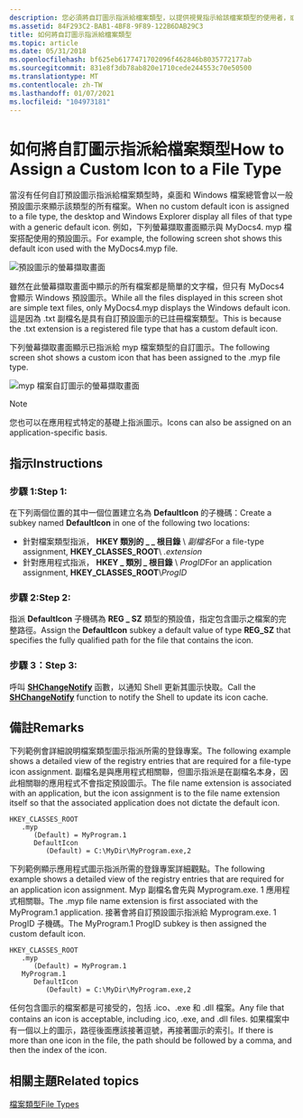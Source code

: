 ```yaml
---
description: 您必須將自訂圖示指派給檔案類型，以提供視覺指示給該檔案類型的使用者，或與檔案類型相關聯的應用程式。
ms.assetid: 84F293C2-BAB1-4BF8-9F89-122B6DAB29C3
title: 如何將自訂圖示指派給檔案類型
ms.topic: article
ms.date: 05/31/2018
ms.openlocfilehash: bf625eb6177471702096f462846b8035772177ab
ms.sourcegitcommit: 831e8f3db78ab820e1710cede244553c70e50500
ms.translationtype: MT
ms.contentlocale: zh-TW
ms.lasthandoff: 01/07/2021
ms.locfileid: "104973181"
---
```

# <a name="how-to-assign-a-custom-icon-to-a-file-type"></a><span data-ttu-id="a27db-103">如何將自訂圖示指派給檔案類型</span><span class="sxs-lookup"><span data-stu-id="a27db-103">How to Assign a Custom Icon to a File Type</span></span>

<span data-ttu-id="a27db-104">當沒有任何自訂預設圖示指派給檔案類型時，桌面和 Windows 檔案總管會以一般預設圖示來顯示該類型的所有檔案。</span><span class="sxs-lookup"><span data-stu-id="a27db-104">When no custom default icon is assigned to a file type, the desktop and Windows Explorer display all files of that type with a generic default icon.</span></span> <span data-ttu-id="a27db-105">例如，下列螢幕擷取畫面顯示與 MyDocs4. myp 檔案搭配使用的預設圖示。</span><span class="sxs-lookup"><span data-stu-id="a27db-105">For example, the following screen shot shows this default icon used with the MyDocs4.myp file.</span></span>

![預設圖示的螢幕擷取畫面](images/icon.png)

<span data-ttu-id="a27db-107">雖然在此螢幕擷取畫面中顯示的所有檔案都是簡單的文字檔，但只有 MyDocs4 會顯示 Windows 預設圖示。</span><span class="sxs-lookup"><span data-stu-id="a27db-107">While all the files displayed in this screen shot are simple text files, only MyDocs4.myp displays the Windows default icon.</span></span> <span data-ttu-id="a27db-108">這是因為 .txt 副檔名是具有自訂預設圖示的已註冊檔案類型。</span><span class="sxs-lookup"><span data-stu-id="a27db-108">This is because the .txt extension is a registered file type that has a custom default icon.</span></span>

<span data-ttu-id="a27db-109">下列螢幕擷取畫面顯示已指派給 myp 檔案類型的自訂圖示。</span><span class="sxs-lookup"><span data-stu-id="a27db-109">The following screen shot shows a custom icon that has been assigned to the .myp file type.</span></span>

![myp 檔案自訂圖示的螢幕擷取畫面](images/context4.png)

> [!Note]  
> <span data-ttu-id="a27db-111">您也可以在應用程式特定的基礎上指派圖示。</span><span class="sxs-lookup"><span data-stu-id="a27db-111">Icons can also be assigned on an application-specific basis.</span></span>

 

## <a name="instructions"></a><span data-ttu-id="a27db-112">指示</span><span class="sxs-lookup"><span data-stu-id="a27db-112">Instructions</span></span>

### <a name="step-1"></a><span data-ttu-id="a27db-113">步驟 1:</span><span class="sxs-lookup"><span data-stu-id="a27db-113">Step 1:</span></span>

<span data-ttu-id="a27db-114">在下列兩個位置的其中一個位置建立名為 **DefaultIcon** 的子機碼：</span><span class="sxs-lookup"><span data-stu-id="a27db-114">Create a subkey named **DefaultIcon** in one of the following two locations:</span></span>

-   <span data-ttu-id="a27db-115">針對檔案類型指派， **HKEY 類別的 \_ \_ 根目錄** \\ *副檔名*</span><span class="sxs-lookup"><span data-stu-id="a27db-115">For a file-type assignment, **HKEY\_CLASSES\_ROOT**\\ *.extension*</span></span>
-   <span data-ttu-id="a27db-116">針對應用程式指派， **HKEY \_ 類別 \_ 根目錄** \\ *ProgID*</span><span class="sxs-lookup"><span data-stu-id="a27db-116">For an application assignment, **HKEY\_CLASSES\_ROOT**\\*ProgID*</span></span>

### <a name="step-2"></a><span data-ttu-id="a27db-117">步驟 2:</span><span class="sxs-lookup"><span data-stu-id="a27db-117">Step 2:</span></span>

<span data-ttu-id="a27db-118">指派 **DefaultIcon** 子機碼為 **REG \_ SZ** 類型的預設值，指定包含圖示之檔案的完整路徑。</span><span class="sxs-lookup"><span data-stu-id="a27db-118">Assign the **DefaultIcon** subkey a default value of type **REG\_SZ** that specifies the fully qualified path for the file that contains the icon.</span></span>

### <a name="step-3"></a><span data-ttu-id="a27db-119">步驟 3：</span><span class="sxs-lookup"><span data-stu-id="a27db-119">Step 3:</span></span>

<span data-ttu-id="a27db-120">呼叫 [**SHChangeNotify**](/windows/desktop/api/shlobj_core/nf-shlobj_core-shchangenotify) 函數，以通知 Shell 更新其圖示快取。</span><span class="sxs-lookup"><span data-stu-id="a27db-120">Call the [**SHChangeNotify**](/windows/desktop/api/shlobj_core/nf-shlobj_core-shchangenotify) function to notify the Shell to update its icon cache.</span></span>

## <a name="remarks"></a><span data-ttu-id="a27db-121">備註</span><span class="sxs-lookup"><span data-stu-id="a27db-121">Remarks</span></span>

<span data-ttu-id="a27db-122">下列範例會詳細說明檔案類型圖示指派所需的登錄專案。</span><span class="sxs-lookup"><span data-stu-id="a27db-122">The following example shows a detailed view of the registry entries that are required for a file-type icon assignment.</span></span> <span data-ttu-id="a27db-123">副檔名是與應用程式相關聯，但圖示指派是在副檔名本身，因此相關聯的應用程式不會指定預設圖示。</span><span class="sxs-lookup"><span data-stu-id="a27db-123">The file name extension is associated with an application, but the icon assignment is to the file name extension itself so that the associated application does not dictate the default icon.</span></span>

```
HKEY_CLASSES_ROOT
   .myp
      (Default) = MyProgram.1
      DefaultIcon
         (Default) = C:\MyDir\MyProgram.exe,2
```

<span data-ttu-id="a27db-124">下列範例顯示應用程式圖示指派所需的登錄專案詳細觀點。</span><span class="sxs-lookup"><span data-stu-id="a27db-124">The following example shows a detailed view of the registry entries that are required for an application icon assignment.</span></span> <span data-ttu-id="a27db-125">Myp 副檔名會先與 Myprogram.exe. 1 應用程式相關聯。</span><span class="sxs-lookup"><span data-stu-id="a27db-125">The .myp file name extension is first associated with the MyProgram.1 application.</span></span> <span data-ttu-id="a27db-126">接著會將自訂預設圖示指派給 Myprogram.exe. 1 ProgID 子機碼。</span><span class="sxs-lookup"><span data-stu-id="a27db-126">The MyProgram.1 ProgID subkey is then assigned the custom default icon.</span></span>

```
HKEY_CLASSES_ROOT
   .myp
      (Default) = MyProgram.1
   MyProgram.1
      DefaultIcon
         (Default) = C:\MyDir\MyProgram.exe,2
```

<span data-ttu-id="a27db-127">任何包含圖示的檔案都是可接受的，包括 .ico、.exe 和 .dll 檔案。</span><span class="sxs-lookup"><span data-stu-id="a27db-127">Any file that contains an icon is acceptable, including .ico, .exe, and .dll files.</span></span> <span data-ttu-id="a27db-128">如果檔案中有一個以上的圖示，路徑後面應該接著逗號，再接著圖示的索引。</span><span class="sxs-lookup"><span data-stu-id="a27db-128">If there is more than one icon in the file, the path should be followed by a comma, and then the index of the icon.</span></span>

## <a name="related-topics"></a><span data-ttu-id="a27db-129">相關主題</span><span class="sxs-lookup"><span data-stu-id="a27db-129">Related topics</span></span>

<dl> <dt>

[<span data-ttu-id="a27db-130">檔案類型</span><span class="sxs-lookup"><span data-stu-id="a27db-130">File Types</span></span>](fa-file-types.md)
</dt> </dl>

 

 



